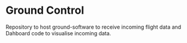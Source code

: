 # Ground Control
Repository to host ground-software to receive incoming flight data and Dahboard code to visualise incoming data.
